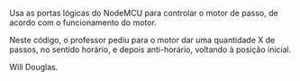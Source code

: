 Usa as portas lógicas do NodeMCU para controlar o motor de passo, de acordo com o funcionamento do motor.

Neste código, o professor pediu para o motor dar uma quantidade X de passos, no sentido horário, e depois anti-horário, voltando à posição inicial.

Will Douglas.

